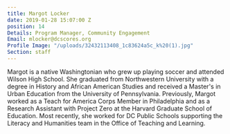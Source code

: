 ```yaml
---
title: Margot Locker
date: 2019-01-28 15:07:00 Z
position: 14
Details: Program Manager, Community Engagement
Email: mlocker@dcscores.org
Profile Image: "/uploads/32432113408_1c83624a5c_k%20(1).jpg"
Section: staff
---
```


Margot is a native Washingtonian who grew up playing soccer and attended Wilson High School. She graduated from Northwestern University with a degree in History and African American Studies and received a Master's in Urban Education from the University of Pennsylvania. Previously, Margot worked as a Teach for America Corps Member in Philadelphia and as a Research Assistant with Project Zero at the Harvard Graduate School of Education. Most recently, she worked for DC Public Schools supporting the Literacy and Humanities team in the Office of Teaching and Learning.